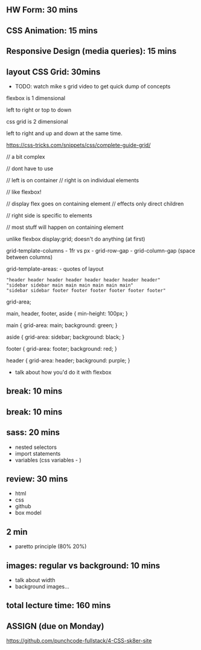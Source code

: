 ## HW Form: 30 mins

## CSS Animation: 15 mins

## Responsive Design (media queries): 15 mins

## layout CSS Grid: 30mins

- TODO: watch mike s grid video to get quick dump of concepts

flexbox is 1 dimensional

left to right or
top to down

css grid is 2 dimensional

left to right and up and down at the same time.

https://css-tricks.com/snippets/css/complete-guide-grid/

// a bit complex

// dont have to use

// left is on container
// right is on individual elements

// like flexbox!

// display flex goes on containing element
// effects only direct children

// right side is specific to elements

// most stuff will happen on containing element

unlike flexbox display:grid; doesn't do anything (at first)

grid-template-columns - 1fr vs px - grid-row-gap - grid-column-gap (space between columns)

grid-template-areas: - quotes of layout

    "header header header header header header header header"
    "sidebar sidebar main main main main main main"
    "sidebar sidebar footer footer footer footer footer footer"

grid-area;

main, header, footer, aside {
min-height: 100px;
}

main {
grid-area: main;
background: green;
}

aside {
grid-area: sidebar;
background: black;
}

footer {
grid-area: footer;
background: red;
}

header {
grid-area: header;
background: purple;
}

- talk about how you'd do it with flexbox

## break: 10 mins

## break: 10 mins

## sass: 20 mins

- nested selectors
- import statements
- variables (css variables - )

## review: 30 mins

- html
- css
- github
- box model

## 2 min

- paretto principle (80% 20%)

## images: regular vs background: 10 mins

- talk about width
- background images...

## total lecture time: 160 mins

## ASSIGN (due on Monday)

https://github.com/punchcode-fullstack/4-CSS-sk8er-site
